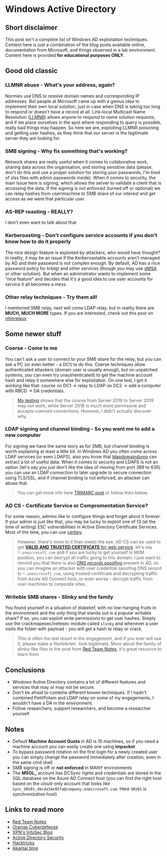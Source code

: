 # Windows Active Directory 
## Short disclaimer
This post isn't a complete list of Windows AD exploitation techniques. Content here is just a combination of the blog posts available online, documentation from Microsoft, and things observed in a lab environment. Content here is provided **for educational purposes ONLY**.
## Good old classic
### LLMNR abuse - What's your address, again?
Normies use DNS to resolve domain names and corresponding IP addresses. But people at Microsoft came up with a genius idea to implement their own local solution, just in case when DNS is taking too long to respond or doesn't have a record at all. Link-local Multicast Name Resolution ([LLMNR](https://datatracker.ietf.org/doc/rfc4795/)) allows anyone to respond to name solution requests, and if we place ourselves in the spot where responding to query is possible, really bad things may happen. So here we are, exploiting LLMNR poisoning and getting user hashes, as they think that our server is the legitimate server they are looking for.
### SMB signing - Why fix something that's working?
Network shares are really useful when it comes to collaborative work, sharing data across the organisation, and storing sensitive data (please, don't do this and use a proper solution for storing your passwords, I'm tired of xlsx files with admin passwords inside). When it comes to security, the main issue here is signing, which allows the server to validate a client that is accessing the data. If the signing is not enforced (turned off or optional) we can relay hashes from user\machine to SMB share of our interest and get access as we were that particular user.
### AS-REP roasting - REALLY?
I don't even want to talk about that
### Kerberoasting - Don't configure service accounts if you don't know how to do it properly
The nice design feature is exploited by attackers, who would have thought? In reality, it may be an issue if the Kerberoastable accounts aren't managed by AD and their password is not complex enough. By default, AD has a nice password policy for krbtgt and other services (though you may use [gMSA](https://learn.microsoft.com/en-us/windows-server/security/group-managed-service-accounts/getting-started-with-group-managed-service-accounts) or other solution). But when an administrator wants to implement some "nice feature" and decides that it's a good idea to use user accounts for service it all becomes a mess.
### Other relay techniques - Try them all! 
I mentioned SMB relay, next will come LDAP relay, but in reality there are **MUCH, MUCH MORE** types. If you are interested, check out this post on [nltmrelayx](https://www.thehacker.recipes/ad/movement/ntlm/relay)
## Some newer stuff
### Coerse - Come to me
You can't ask a user to connect to your SMB share for the relay, but you can ask a PC (or even better - a DC!) to do this. Coerse techniques allow authenticated attackers (domain user is usually enough, but on unpatched systems, you can even try unauthenticated) to get the machine account hash and relay it somewhere else for exploitation. On one test, I got it working like that: course on DC1 -> relay to LDAP on DC2 -> add a computer with RBCD -> DA credentials.
> [My testing](https://x.com/wa1tf0r_me/status/1719707494841270305) shows that the course from Server 2019 to Server 2019 may not work, while Server 2016 is much more permissive and accepts coerced connections. However, I didn't actually discover why.

### LDAP signing and channel binding - So you want me to add a new computer
For signing we have the same story as for SMB, but channel binding is worth explaining at least a little bit. In Windows AD you often come across LDAP services (or even LDAPS), also you know that [ldapdomaindump](https://github.com/dirkjanm/ldapdomaindump) can extract a lot of useful data. When it comes to security and LDAPS is not an option (let's say you just don't like the idea of moving from port 389 to 636) you can use an LDAP connection to later upgrade to secure connection using TLS/SSL, and if channel binding is not enforced, an attacker can abuse that.
> You can get more info here [TRIMARC post](https://www.hub.trimarcsecurity.com/post/ldap-channel-binding-and-signing) or follow links below.

### AD CS - Certificate Service or Compromentation Service?
For some reason, admins like to configure things and forget about it forever. If your admin is just like that, you may be lucky to exploit one of 13 (at the time of writing) ESC vulnerabilities in Active Directory Certificate Services. Most of the time, you can use [certipy](https://github.com/ly4k/Certipy). 
> However, there's more to it than meets the eye. AD CS can be used to get [**VALID AND TRUSTED CERTIFICATE** for web service](https://www.sygnia.co/blog/guarding-the-bridge-new-attack-vectors-in-azure-ad-connect/), let's say `*.onmicrosoft.com` and if you are lucky to get yourself in MitM position, you can decrypt all traffic going to this domain. I just want to remind you that there is also [DNS records spoofing](https://www.akamai.com/blog/security-research/spoofing-dns-by-abusing-dhcp) present in AD, so you can imagine an attacker with user credential spoofing DNS record to `*.onmicrosoft.com`, using trusted certificate and decrypting traffic from Azure AD Connect host, or even worse - decrypt traffic from user machines to corporate sites.   
### Writeble SMB shares - Slinky and the family 
You found yourself in a situation of disbelief, with no low-hanging fruits in the environment and the only thing that stands out is a popular writable share? If so, you can exploit write permissions to get user hashes. Simply use the crackmapexec/netexec module called `slinky` and whenever a user visits the folder with payload - you will get a hash to relay or crack.
> This is often the last resort in the engagement, and if you ever will use it, please make a file/link/etc. look legitimate. More about the family of slinky-like files in the post from [Red Team Notes](https://www.ired.team/offensive-security/initial-access/t1187-forced-authentication), it's great resource to learn from
## Conclusions
- Windows Active Directory contains a lot of different features and services that may or may not be secure. 
- Don't be afraid to combine different known techniques. If I hadn't combined PetitPotam and LDAP relay on some of my engagements, I wouldn't have a DA in the environment.
- Follow researchers, support researchers, and become a researcher yourself 

## Notes
- Default **Machine Account Quota** in AD is 10 machines, so if you need a machine account you can easily create one using **impacket**
- To bypass password rotation on the first login for a newly created user you can simply change the password immediately after creation, even in the same cmd shell
- SMB signing is off or **not enforced** in MANY environments
- The **MSOL_** account has DCSync rights and credentials are stored in the SQL database on the Azure AD Connect host (you can find the right host based on the cloud-only account that looks like `Sync_SRV01_4bc4a34e95fa@company.onmicrosoft.com`. Here `SRV01` is synchronization host)
## Links to read more
- [Red Team Notes](https://www.ired.team/)
- [Orange Cyberdefense](https://orange-cyberdefense.github.io/ocd-mindmaps/)
- [XPN's InfoSec Blog](https://blog.xpnsec.com/kerberos-attacks-part-1/)
- [Active Directory Security](https://adsecurity.org/?page_id=4031)
- [Hacktricks](https://book.hacktricks.xyz/welcome/readme)
- [Akamai blog](https://www.akamai.com/blog/security-research/spoofing-dns-by-abusing-dhcp)
